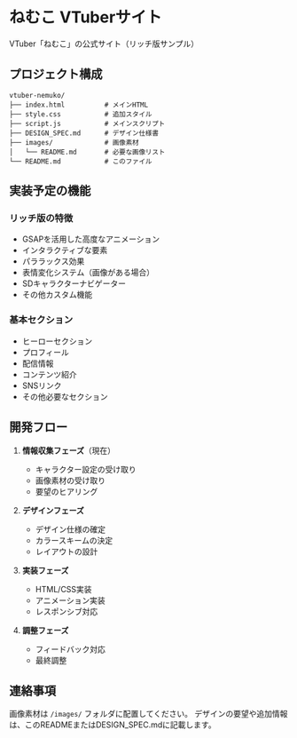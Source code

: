 # ねむこ VTuberサイト

VTuber「ねむこ」の公式サイト（リッチ版サンプル）

## プロジェクト構成

```
vtuber-nemuko/
├── index.html          # メインHTML
├── style.css           # 追加スタイル
├── script.js           # メインスクリプト
├── DESIGN_SPEC.md      # デザイン仕様書
├── images/             # 画像素材
│   └── README.md       # 必要な画像リスト
└── README.md           # このファイル
```

## 実装予定の機能

### リッチ版の特徴
- GSAPを活用した高度なアニメーション
- インタラクティブな要素
- パララックス効果
- 表情変化システム（画像がある場合）
- SDキャラクターナビゲーター
- その他カスタム機能

### 基本セクション
- ヒーローセクション
- プロフィール
- 配信情報
- コンテンツ紹介
- SNSリンク
- その他必要なセクション

## 開発フロー

1. **情報収集フェーズ**（現在）
   - キャラクター設定の受け取り
   - 画像素材の受け取り
   - 要望のヒアリング

2. **デザインフェーズ**
   - デザイン仕様の確定
   - カラースキームの決定
   - レイアウトの設計

3. **実装フェーズ**
   - HTML/CSS実装
   - アニメーション実装
   - レスポンシブ対応

4. **調整フェーズ**
   - フィードバック対応
   - 最終調整

## 連絡事項

画像素材は `/images/` フォルダに配置してください。
デザインの要望や追加情報は、このREADMEまたはDESIGN_SPEC.mdに記載します。